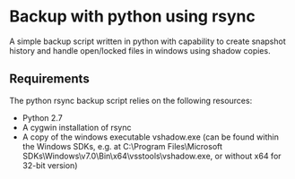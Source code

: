 # Backup with python using rsync

A simple backup script written in python with capability to create snapshot history and handle open/locked files in windows using shadow copies.

## Requirements

The python rsync backup script relies on the following resources:
* Python 2.7
* A cygwin installation of rsync
* A copy of the windows executable vshadow.exe (can be found within the Windows SDKs, e.g. at C:\Program Files\Microsoft SDKs\Windows\v7.0\Bin\x64\vsstools\vshadow.exe, or without x64 for 32-bit version)